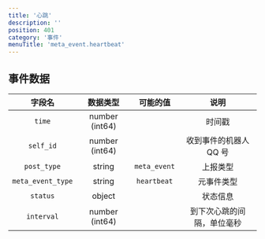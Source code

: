 ```yaml
---
title: '心跳'
description: ''
position: 401
category: '事件'
menuTitle: 'meta_event.heartbeat'
---
```


## 事件数据

| 字段名 | 数据类型 | 可能的值 | 说明 |
| :---: | :---: | :---: | :---: |
| `time` | number (int64) | | 时间戳 |
| `self_id` | number (int64) | | 收到事件的机器人 QQ 号 |
| `post_type` | string | `meta_event` | 上报类型 |
| `meta_event_type` | string | `heartbeat` | 元事件类型 |
| `status` | object | | 状态信息 |
| `interval` | number (int64) | | 到下次心跳的间隔，单位毫秒 |
